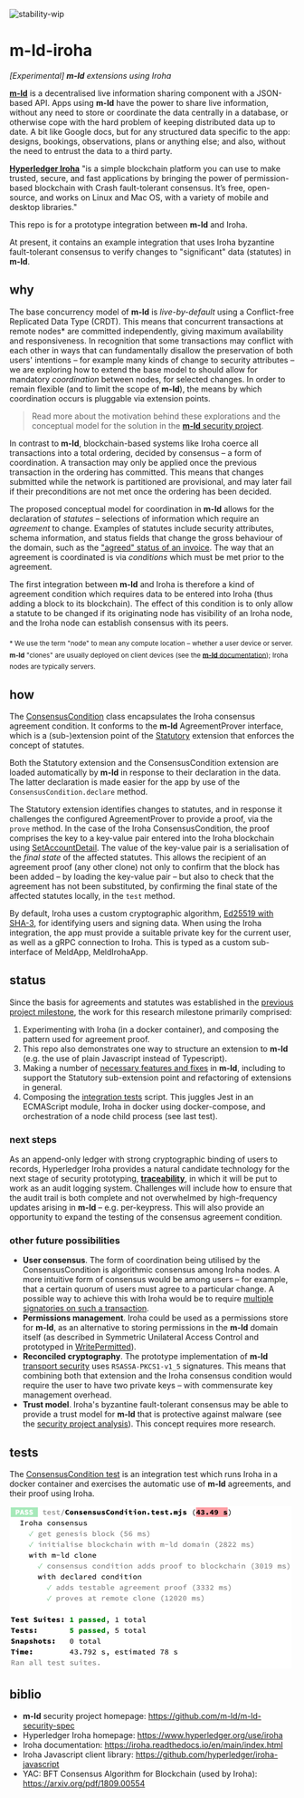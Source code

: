 ![stability-wip](https://img.shields.io/badge/stability-work_in_progress-lightgrey.svg)

# m-ld-iroha
_[Experimental] **m-ld** extensions using Iroha_

[**m-ld**](https://m-ld.org/) is a decentralised live information sharing component with a JSON-based API. Apps using **m-ld** have the power to share live information, without any need to store or coordinate the data centrally in a database, or otherwise cope with the hard problem of keeping distributed data up to date. A bit like Google docs, but for any structured data specific to the app: designs, bookings, observations, plans or anything else; and also, without the need to entrust the data to a third party.

[**Hyperledger Iroha**](https://www.hyperledger.org/use/iroha) "is a simple blockchain platform you can use to make trusted, secure, and fast applications by bringing the power of permission-based blockchain with Crash fault-tolerant consensus. It’s free, open-source, and works on Linux and Mac OS, with a variety of mobile and desktop libraries."

This repo is for a prototype integration between **m-ld** and Iroha.

At present, it contains an example integration that uses Iroha byzantine fault-tolerant consensus to verify changes to "significant" data (statutes) in **m-ld**.

## why

The base concurrency model of **m-ld** is _live-by-default_ using a Conflict-free Replicated Data Type (CRDT). This means that concurrent transactions at remote nodes* are committed independently, giving maximum availability and responsiveness. In recognition that some transactions may conflict with each other in ways that can fundamentally disallow the preservation of both users' intentions – for example many kinds of change to security attributes – we are exploring how to extend the base model to should allow for mandatory _coordination_ between nodes, for selected changes. In order to remain flexible (and to limit the scope of **m-ld**), the means by which coordination occurs is pluggable via extension points.

> Read more about the motivation behind these explorations and the conceptual model for the solution in the [**m-ld** security project](https://github.com/m-ld/m-ld-security-spec/blob/main/design/suac.md).

In contrast to **m-ld**, blockchain-based systems like Iroha coerce all transactions into a total ordering, decided by consensus – a form of coordination. A transaction may only be applied once the previous transaction in the ordering has committed. This means that changes submitted while the network is partitioned are provisional, and may later fail if their preconditions are not met once the ordering has been decided.

The proposed conceptual model for coordination in **m-ld** allows for the declaration of _statutes_ – selections of information which require an _agreement_ to change. Examples of statutes include security attributes, schema information, and status fields that change the gross behaviour of the domain, such as the ["agreed" status of an invoice](https://github.com/m-ld/m-ld-security-spec/blob/main/threats/e-invoicing.md#data). The way that an agreement is coordinated is via _conditions_ which must be met prior to the agreement.

The first integration between **m-ld** and Iroha is therefore a kind of agreement condition which requires data to be entered into Iroha (thus adding a block to its blockchain). The effect of this condition is to only allow a statute to be changed if its originating node has visibility of an Iroha node, and the Iroha node can establish  consensus with its peers.

<sub><span>*</span> We use the term "node" to mean any compute location – whether a user device or server. **m-ld** "clones" are usually deployed on client devices (see the [**m-ld** documentation](https://m-ld.org/doc/)); Iroha nodes are typically servers.</sub>

## how

The [ConsensusCondition](./lib/ConsensusCondition.js) class encapsulates the Iroha consensus agreement condition. It conforms to the **m-ld** AgreementProver interface, which is a (sub-)extension point of the [Statutory](https://github.com/m-ld/m-ld-js/blob/edge/src/constraints/Statutory.ts) extension that enforces the concept of statutes.

Both the Statutory extension and the ConsensusCondition extension are loaded automatically by **m-ld** in response to their declaration in the data. The latter declaration is made easier for the app by use of the `ConsensusCondition.declare` method.

The Statutory extension identifies changes to statutes, and in response it challenges the configured AgreementProver to provide a proof, via the `prove` method. In the case of the Iroha ConsensusCondition, the proof comprises the key to a key-value pair entered into the Iroha blockchain using [SetAccountDetail](https://iroha.readthedocs.io/en/main/develop/api/commands.html#set-account-detail). The value of the key-value pair is a serialisation of the _final state_ of the affected statutes. This allows the recipient of an agreement proof (any other clone) not only to confirm that the block has been added – by loading the key-value pair – but also to check that the agreement has not been substituted, by confirming the final state of the affected statutes locally, in the `test` method.

By default, Iroha uses a custom cryptographic algorithm, [Ed25519 with SHA-3](https://iroha.readthedocs.io/en/main/develop/keys.html), for identifying users and signing data. When using the Iroha integration, the app must provide a suitable private key for the current user, as well as a gRPC connection to Iroha. This is typed as a custom sub-interface of MeldApp, MeldIrohaApp.

## status

Since the basis for agreements and statutes was established in the [previous project milestone](https://github.com/m-ld/m-ld-js/pull/94), the work for this research milestone primarily comprised:
1. Experimenting with Iroha (in a docker container), and composing the pattern used for agreement proof.
2. This repo also demonstrates one way to structure an extension to **m-ld** (e.g. the use of plain Javascript instead of Typescript).
3. Making a number of [necessary features and fixes](https://github.com/m-ld/m-ld-js/pull/98) in **m-ld**, including to support the Statutory sub-extension point and refactoring of extensions in general.
4. Composing the [integration tests](#tests) script. This juggles Jest in an ECMAScript module, Iroha in docker using docker-compose, and orchestration of a node child process (see last test).

### next steps

As an append-only ledger with strong cryptographic binding of users to records, Hyperledger Iroha provides a natural candidate technology for the next stage of security prototyping, [**traceability**](https://github.com/m-ld/m-ld-security-spec/issues/3), in which it will be put to work as an audit logging system. Challenges will include how to ensure that the audit trail is both complete and not overwhelmed by high-frequency updates arising in **m-ld** – e.g. per-keypress. This will also provide an opportunity to expand the testing of the consensus agreement condition.

### other future possibilities

- **User consensus**. The form of coordination being utilised by the ConsensusCondition is algorithmic consensus among Iroha nodes. A more intuitive form of consensus would be among users – for example, that a certain quorum of users must agree to a particular change. A possible way to achieve this with Iroha would be to require [multiple signatories on such a transaction](https://iroha.readthedocs.io/en/main/concepts_architecture/glossary.html#multisignature-transactions).
- **Permissions management**. Iroha could be used as a permissions store for **m-ld**, as an alternative to storing permissions in the **m-ld** domain itself (as described in Symmetric Unilateral Access Control and prototyped in [WritePermitted](https://github.com/m-ld/m-ld-js/blob/edge/src/constraints/WritePermitted.ts)).
- **Reconciled cryptography**. The prototype implementation of **m-ld** [transport security](https://github.com/m-ld/m-ld-js/blob/edge/src/security/MeldAclTransportSecurity.ts) uses `RSASSA-PKCS1-v1_5` signatures. This means that combining both that extension and the Iroha consensus condition would require the user to have two private keys – with commensurate key management overhead.
- **Trust model**. Iroha's byzantine fault-tolerant consensus may be able to provide a trust model for **m-ld** that is protective against malware (see the [security project analysis](https://github.com/m-ld/m-ld-security-spec/blob/main/design/suac.md#trust)). This concept requires more research.

## tests

The [ConsensusCondition test](./test/ConsensusCondition.test.mjs) is an integration test which runs Iroha in a docker container and exercises the automatic use of **m-ld** agreements, and their proof using Iroha.

![tests.png](tests.png)

## biblio
- **m-ld** security project homepage: https://github.com/m-ld/m-ld-security-spec
- Hyperledger Iroha homepage: https://www.hyperledger.org/use/iroha
- Iroha documentation: https://iroha.readthedocs.io/en/main/index.html
- Iroha Javascript client library: https://github.com/hyperledger/iroha-javascript
- YAC: BFT Consensus Algorithm for Blockchain (used by Iroha): https://arxiv.org/pdf/1809.00554

